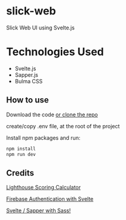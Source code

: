 # slick-web

Slick Web UI using Svelte.js

# Technologies Used

- Svelte.js
- Sapper.js
- Bulma CSS

## How to use

Download the code [or clone the repo](https://gitlab.com/sajuthankappan/slick-web/)

create/copy .env file, at the root of the project

Install npm packages and run:

```sh
npm install
npm run dev
```

## Credits

[Lighthouse Scoring Calculator](https://googlechrome.github.io/lighthouse/scorecalc)

[Firebase Authentication with Svelte](https://sveltecasts.dev/episodes/001-firebase-ui)

[Svelte / Sapper with Sass!](https://medium.com/@sean_27490/svelte-sapper-with-sass-271fff662da9)
